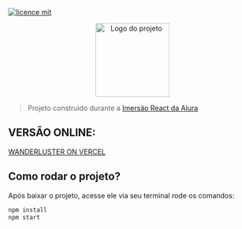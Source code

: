 [![licence mit](https://img.shields.io/badge/licence-MIT-blue.svg)](https://github.com/imersao-alura/aluraflix/blob/master/LICENSE)

<p align="center">
  <img alt="Logo do projeto" width="150px" src="https://wanderluster.vercel.app/static/media/wanderluster.2e84e960.png" />
</p>

> Projeto construido durante a [Imersão React da Alura](https://www.alura.com.br/imersao-react/)

## VERSÃO ONLINE:
[WANDERLUSTER ON VERCEL](https://www.wanderluster.vercel.app)

## Como rodar o projeto?

Após baixar o projeto, acesse ele via seu terminal rode os comandos:

```sh
npm install
npm start
```
